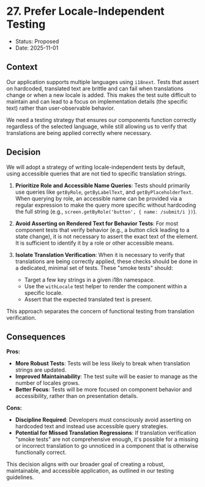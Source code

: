 # 27. Prefer Locale-Independent Testing

- Status: Proposed
- Date: 2025-11-01

## Context

Our application supports multiple languages using `i18next`. Tests that assert on hardcoded, translated text are brittle and can fail when translations change or when a new locale is added. This makes the test suite difficult to maintain and can lead to a focus on implementation details (the specific text) rather than user-observable behavior.

We need a testing strategy that ensures our components function correctly regardless of the selected language, while still allowing us to verify that translations are being applied correctly where necessary.

## Decision

We will adopt a strategy of writing locale-independent tests by default, using accessible queries that are not tied to specific translation strings.

1.  **Prioritize Role and Accessible Name Queries**: Tests should primarily use queries like `getByRole`, `getByLabelText`, and `getByPlaceholderText`. When querying by role, an accessible name can be provided via a regular expression to make the query more specific without hardcoding the full string (e.g., `screen.getByRole('button', { name: /submit/i })`).

2.  **Avoid Asserting on Rendered Text for Behavior Tests**: For most component tests that verify behavior (e.g., a button click leading to a state change), it is not necessary to assert the exact text of the element. It is sufficient to identify it by a role or other accessible means.

3.  **Isolate Translation Verification**: When it is necessary to verify that translations are being correctly applied, these checks should be done in a dedicated, minimal set of tests. These "smoke tests" should:
    - Target a few key strings in a given i18n namespace.
    - Use the `withLocale` test helper to render the component within a specific locale.
    - Assert that the expected translated text is present.

This approach separates the concern of functional testing from translation verification.

## Consequences

**Pros:**

- **More Robust Tests**: Tests will be less likely to break when translation strings are updated.
- **Improved Maintainability**: The test suite will be easier to manage as the number of locales grows.
- **Better Focus**: Tests will be more focused on component behavior and accessibility, rather than on presentation details.

**Cons:**

- **Discipline Required**: Developers must consciously avoid asserting on hardcoded text and instead use accessible query strategies.
- **Potential for Missed Translation Regressions**: If translation verification "smoke tests" are not comprehensive enough, it's possible for a missing or incorrect translation to go unnoticed in a component that is otherwise functionally correct.

This decision aligns with our broader goal of creating a robust, maintainable, and accessible application, as outlined in our testing guidelines.
